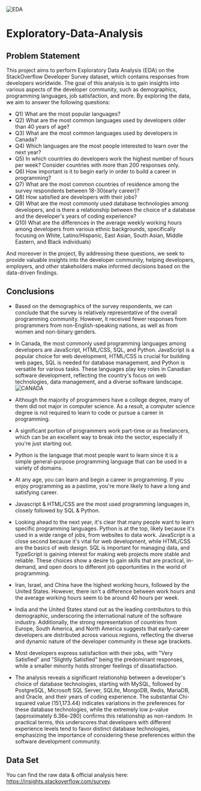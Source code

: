 ![EDA](https://github.com/Berkayerdogantoronto/Exploratory-Data-Analysis/assets/141277627/a3ec28bd-f735-4785-a011-44d0a5d5c02c)
# Exploratory-Data-Analysis
## Problem Statement
This project aims to perform Exploratory Data Analysis (EDA) on the StackOverflow Developer Survey dataset, which contains responses from developers worldwide. The goal of this analysis is to gain insights into various aspects of the developer community, such as demographics, programming languages, job satisfaction, and more. By exploring the data, we aim to answer the following questions:
* Q1) What are the most popular languages?
* Q2) What are the most common languages used by developers older than 40 years of age?
* Q3) What are the most common languages used by developers in Canada?
* Q4) Which languages are the most people interested to learn over the next year?
* Q5) In which countries do developers work the highest number of hours per week? Consider countries with more than 200 responses only.
* Q6) How important is it to begin early in order to build a career in programming?
* Q7) What are the most common countries of residence among the survey respondents between 18-30(early career)?
* Q8) How satisfied are developers with their jobs?
* Q9) What are the most commonly used database technologies among developers, and is there a relationship between the choice of a database and the developer's years of coding experience?
* Q10) What are the differences in the average weekly working hours among developers from various ethnic backgrounds, specifically focusing on White, Latino/Hispanic, East Asian, South Asian, Middle Eastern, and Black individuals)

And moreover in the project, By addressing these questions, we seek to provide valuable insights into the developer community, helping developers, employers, and other stakeholders make informed decisions based on the data-driven findings.
## Conclusions
* Based on the demographics of the survey respondents, we can conclude that the survey is relatively representative of the overall programming community. However, it received fewer responses from programmers from non-English-speaking nations, as well as from women and non-binary genders.
* In Canada, the most commonly used programming languages among developers are JavaScript, HTML/CSS, SQL, and Python. JavaScript is a popular choice for web development, HTML/CSS is crucial for building web pages, SQL is needed for database management, and Python is versatile for various tasks. These languages play key roles in Canadian software development, reflecting the country's focus on web technologies, data management, and a diverse software landscape.
  ![CANADA](https://github.com/Berkayerdogantoronto/Exploratory-Data-Analysis/assets/141277627/22c728bb-24b5-4435-880c-ba6946df297e)

* Although the majority of programmers have a college degree, many of them did not major in computer science. As a result, a computer science degree is not required to learn to code or pursue a career in programming.
* A significant portion of programmers work part-time or as freelancers, which can be an excellent way to break into the sector, especially if you're just starting out.
* Python is the language that most people want to learn since it is a simple general-purpose programming language that can be used in a variety of domains.
* At any age, you can learn and begin a career in programming. If you enjoy programming as a pastime, you're more likely to have a long and satisfying career.
* Javascript & HTML/CSS are the most used programming languages in, closely followed by SQL & Python.
* Looking ahead to the next year, it's clear that many people want to learn specific programming languages. Python is at the top, likely because it's used in a wide range of jobs, from websites to data work. JavaScript is a close second because it's vital for web development, while HTML/CSS are the basics of web design. SQL is important for managing data, and TypeScript is gaining interest for making web projects more stable and reliable. These choices show a desire to gain skills that are practical, in-demand, and open doors to different job opportunities in the world of programming.
* Iran, Israel, and China have the highest working hours, followed by the United States. However, there isn't a difference between work hours and the average working hours seem to be around 40 hours per week.
* India and the United States stand out as the leading contributors to this demographic, underscoring the international nature of the software industry. Additionally, the strong representation of countries from Europe, South America, and North America suggests that early-career developers are distributed across various regions, reflecting the diverse and dynamic nature of the developer community in these age brackets.
* Most developers express satisfaction with their jobs, with "Very Satisfied" and "Slightly Satisfied" being the predominant responses, while a smaller minority holds stronger feelings of dissatisfaction.
* The analysis reveals a significant relationship between a developer's choice of database technologies, starting with MySQL, followed by PostgreSQL, Microsoft SQL Server, SQLite, MongoDB, Redis, MariaDB, and Oracle, and their years of coding experience. The substantial Chi-squared value (151,173.44) indicates variations in the preferences for these database technologies, while the extremely low p-value (approximately 6.36e-280) confirms this relationship as non-random. In practical terms, this underscores that developers with different experience levels tend to favor distinct database technologies, emphasizing the importance of considering these preferences within the software development community.




## Data Set
You can find the raw data & official analysis here: https://insights.stackoverflow.com/survey.
